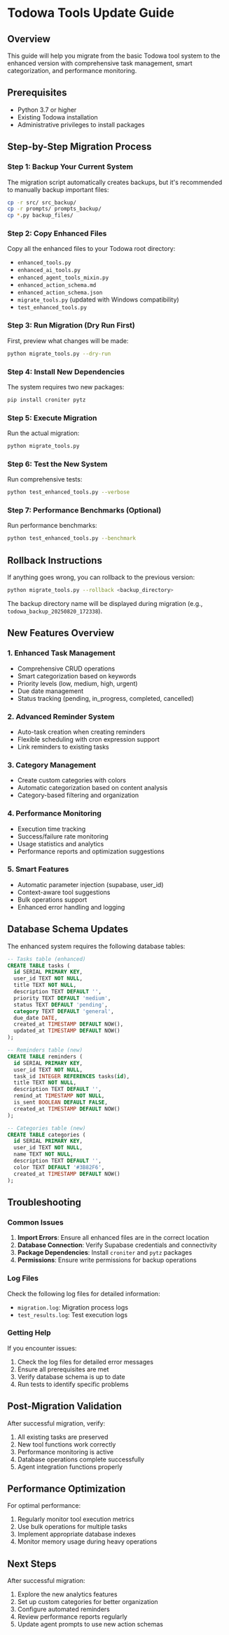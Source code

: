 # Todowa Tools Update Guide

## Overview
This guide will help you migrate from the basic Todowa tool system to the enhanced version with comprehensive task management, smart categorization, and performance monitoring.

## Prerequisites
- Python 3.7 or higher
- Existing Todowa installation
- Administrative privileges to install packages

## Step-by-Step Migration Process

### Step 1: Backup Your Current System
The migration script automatically creates backups, but it's recommended to manually backup important files:

```bash
cp -r src/ src_backup/
cp -r prompts/ prompts_backup/
cp *.py backup_files/
```

### Step 2: Copy Enhanced Files
Copy all the enhanced files to your Todowa root directory:
- `enhanced_tools.py`
- `enhanced_ai_tools.py`  
- `enhanced_agent_tools_mixin.py`
- `enhanced_action_schema.md`
- `enhanced_action_schema.json`
- `migrate_tools.py` (updated with Windows compatibility)
- `test_enhanced_tools.py`

### Step 3: Run Migration (Dry Run First)
First, preview what changes will be made:

```bash
python migrate_tools.py --dry-run
```

### Step 4: Install New Dependencies
The system requires two new packages:

```bash
pip install croniter pytz
```

### Step 5: Execute Migration
Run the actual migration:

```bash
python migrate_tools.py
```

### Step 6: Test the New System
Run comprehensive tests:

```bash
python test_enhanced_tools.py --verbose
```

### Step 7: Performance Benchmarks (Optional)
Run performance benchmarks:

```bash
python test_enhanced_tools.py --benchmark
```

## Rollback Instructions
If anything goes wrong, you can rollback to the previous version:

```bash
python migrate_tools.py --rollback <backup_directory>
```

The backup directory name will be displayed during migration (e.g., `todowa_backup_20250820_172338`).

## New Features Overview

### 1. Enhanced Task Management
- Comprehensive CRUD operations
- Smart categorization based on keywords
- Priority levels (low, medium, high, urgent)
- Due date management
- Status tracking (pending, in_progress, completed, cancelled)

### 2. Advanced Reminder System
- Auto-task creation when creating reminders
- Flexible scheduling with cron expression support
- Link reminders to existing tasks

### 3. Category Management
- Create custom categories with colors
- Automatic categorization based on content analysis
- Category-based filtering and organization

### 4. Performance Monitoring
- Execution time tracking
- Success/failure rate monitoring
- Usage statistics and analytics
- Performance reports and optimization suggestions

### 5. Smart Features
- Automatic parameter injection (supabase, user_id)
- Context-aware tool suggestions
- Bulk operations support
- Enhanced error handling and logging

## Database Schema Updates
The enhanced system requires the following database tables:

```sql
-- Tasks table (enhanced)
CREATE TABLE tasks (
  id SERIAL PRIMARY KEY,
  user_id TEXT NOT NULL,
  title TEXT NOT NULL,
  description TEXT DEFAULT '',
  priority TEXT DEFAULT 'medium',
  status TEXT DEFAULT 'pending',
  category TEXT DEFAULT 'general',
  due_date DATE,
  created_at TIMESTAMP DEFAULT NOW(),
  updated_at TIMESTAMP DEFAULT NOW()
);

-- Reminders table (new)
CREATE TABLE reminders (
  id SERIAL PRIMARY KEY,
  user_id TEXT NOT NULL,
  task_id INTEGER REFERENCES tasks(id),
  title TEXT NOT NULL,
  description TEXT DEFAULT '',
  remind_at TIMESTAMP NOT NULL,
  is_sent BOOLEAN DEFAULT FALSE,
  created_at TIMESTAMP DEFAULT NOW()
);

-- Categories table (new)
CREATE TABLE categories (
  id SERIAL PRIMARY KEY,
  user_id TEXT NOT NULL,
  name TEXT NOT NULL,
  description TEXT DEFAULT '',
  color TEXT DEFAULT '#3B82F6',
  created_at TIMESTAMP DEFAULT NOW()
);
```

## Troubleshooting

### Common Issues

1. **Import Errors**: Ensure all enhanced files are in the correct location
2. **Database Connection**: Verify Supabase credentials and connectivity
3. **Package Dependencies**: Install `croniter` and `pytz` packages
4. **Permissions**: Ensure write permissions for backup operations

### Log Files
Check the following log files for detailed information:
- `migration.log`: Migration process logs
- `test_results.log`: Test execution logs

### Getting Help
If you encounter issues:
1. Check the log files for detailed error messages
2. Ensure all prerequisites are met
3. Verify database schema is up to date
4. Run tests to identify specific problems

## Post-Migration Validation

After successful migration, verify:
1. All existing tasks are preserved
2. New tool functions work correctly
3. Performance monitoring is active
4. Database operations complete successfully
5. Agent integration functions properly

## Performance Optimization

For optimal performance:
1. Regularly monitor tool execution metrics
2. Use bulk operations for multiple tasks
3. Implement appropriate database indexes
4. Monitor memory usage during heavy operations

## Next Steps

After successful migration:
1. Explore the new analytics features
2. Set up custom categories for better organization
3. Configure automated reminders
4. Review performance reports regularly
5. Update agent prompts to use new action schemas
